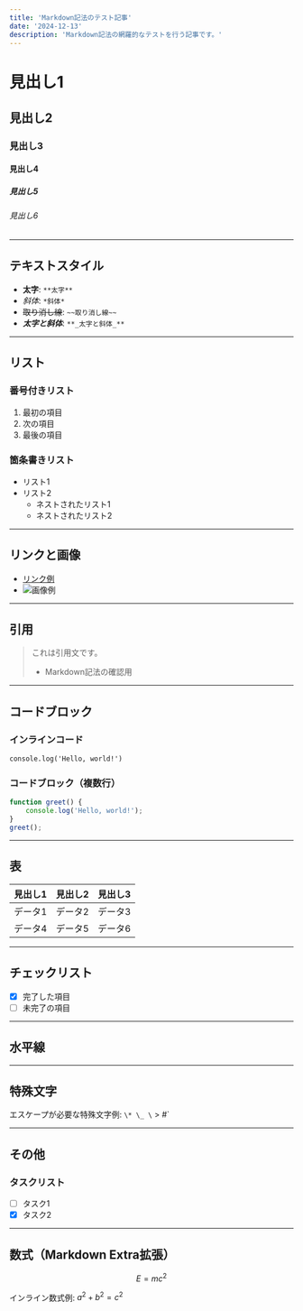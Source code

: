 ```yaml
---
title: 'Markdown記法のテスト記事'
date: '2024-12-13'
description: 'Markdown記法の網羅的なテストを行う記事です。'
---
```


# 見出し1

## 見出し2

### 見出し3

#### 見出し4

##### 見出し5

###### 見出し6

---

## テキストスタイル

- **太字**: `**太字**`
- *斜体*: `*斜体*`
- ~~取り消し線~~: `~~取り消し線~~`
- **_太字と斜体_**: `**_太字と斜体_**`

---

## リスト

### 番号付きリスト
1. 最初の項目
2. 次の項目
3. 最後の項目

### 箇条書きリスト
- リスト1
- リスト2
  - ネストされたリスト1
  - ネストされたリスト2

---

## リンクと画像

- [リンク例](https://example.com)
- ![画像例](https://via.placeholder.com/150)

---

## 引用

> これは引用文です。
> - Markdown記法の確認用

---

## コードブロック

### インラインコード
`console.log('Hello, world!')`

### コードブロック（複数行）
```javascript
function greet() {
    console.log('Hello, world!');
}
greet();
```
---

## 表

| 見出し1 | 見出し2 | 見出し3 |
|---------|---------|---------|
| データ1 | データ2 | データ3 |
| データ4 | データ5 | データ6 |

---

## チェックリスト

- [x] 完了した項目
- [ ] 未完了の項目

---

## 水平線

---

## 特殊文字

エスケープが必要な特殊文字例: `\* \_ \` \> \#`

---

## その他

### タスクリスト
- [ ] タスク1
- [x] タスク2

---

## 数式（Markdown Extra拡張）

$$
E = mc^2
$$

インライン数式例: $a^2 + b^2 = c^2$

